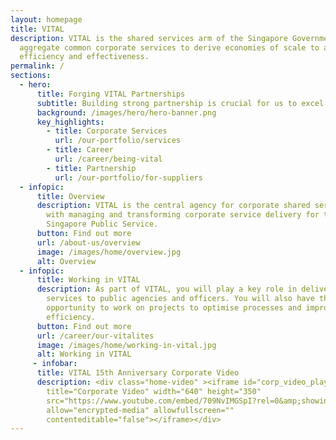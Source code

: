 ```yaml
---
layout: homepage
title: VITAL
description: VITAL is the shared services arm of the Singapore Government. We
  aggregate common corporate services to derive economies of scale to achieve
  efficiency and effectiveness.
permalink: /
sections:
  - hero:
      title: Forging VITAL Partnerships
      subtitle: Building strong partnership is crucial for us to excel in our work.
      background: /images/hero/hero-banner.png
      key_highlights:
        - title: Corporate Services
          url: /our-portfolio/services
        - title: Career
          url: /career/being-vital
        - title: Partnership
          url: /our-portfolio/for-suppliers
  - infopic:
      title: Overview
      description: VITAL is the central agency for corporate shared services entrusted
        with managing and transforming corporate service delivery for the
        Singapore Public Service.
      button: Find out more
      url: /about-us/overview
      image: /images/home/overview.jpg
      alt: Overview
  - infopic:
      title: Working in VITAL
      description: As part of VITAL, you will play a key role in delivering corporate
        services to public agencies and officers. You will also have the
        opportunity to work on projects to optimise processes and improve
        efficiency.
      button: Find out more
      url: /career/our-vitalites
      image: /images/home/working-in-vital.jpg
      alt: Working in VITAL
     - infobar:
      title: VITAL 15th Anniversary Corporate Video
      description: <div class="home-video" ><iframe id="corp_video_player"
        title="Corporate Video" width="640" height="350"
        src="https://www.youtube.com/embed/709NvIMGSpI?rel=0&amp;showinfo=0"
        allow="encrypted-media" allowfullscreen=""
        contenteditable="false"></iframe></div>                                        
---
```

